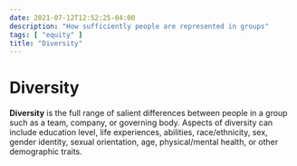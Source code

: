 ```yaml
---
date: 2021-07-12T12:52:25-04:00
description: "How sufficiently people are represented in groups"
tags: [ "equity" ]
title: "Diversity"
---
```


# Diversity

**Diversity** is the full range of salient differences between people in a group such as a team, company, or governing body. Aspects of diversity can include education level, life experiences, abilities, race/ethnicity, sex, gender identity, sexual orientation, age, physical/mental health, or other demographic traits.
